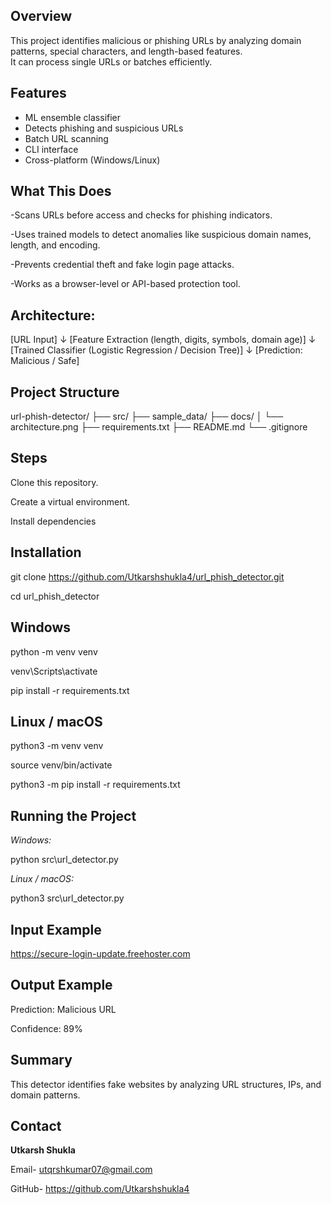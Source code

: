 
##  Overview
This project identifies malicious or phishing URLs by analyzing domain patterns, special characters, and length-based features.  
It can process single URLs or batches efficiently.

##  Features
- ML ensemble classifier  
- Detects phishing and suspicious URLs  
- Batch URL scanning  
- CLI interface  
- Cross-platform (Windows/Linux)

## What This Does

-Scans URLs before access and checks for phishing indicators.

-Uses trained models to detect anomalies like suspicious domain names, length, and encoding.

-Prevents credential theft and fake login page attacks.

-Works as a browser-level or API-based protection tool.

## Architecture:  

[URL Input]
      ↓
[Feature Extraction (length, digits, symbols, domain age)]
      ↓
[Trained Classifier (Logistic Regression / Decision Tree)]
      ↓
[Prediction: Malicious / Safe]

## Project Structure

url-phish-detector/
├── src/
├── sample_data/
├── docs/
│   └── architecture.png
├── requirements.txt
├── README.md
└── .gitignore

## Steps

Clone this repository.

Create a virtual environment.

Install dependencies


## Installation

git clone https://github.com/Utkarshshukla4/url_phish_detector.git

cd url_phish_detector


## Windows

python -m venv venv

venv\Scripts\activate

pip install -r requirements.txt


## Linux / macOS

python3 -m venv venv

source venv/bin/activate

python3 -m pip install -r requirements.txt


## Running the Project
_Windows:_

python src\url_detector.py

_Linux / macOS:_

python3 src\url_detector.py


## Input Example
https://secure-login-update.freehoster.com

## Output Example
Prediction: Malicious URL

Confidence: 89%

## Summary

This detector identifies fake websites by analyzing URL structures, IPs, and domain patterns.

## Contact

**Utkarsh Shukla**

Email- utqrshkumar07@gmail.com

GitHub- https://github.com/Utkarshshukla4
